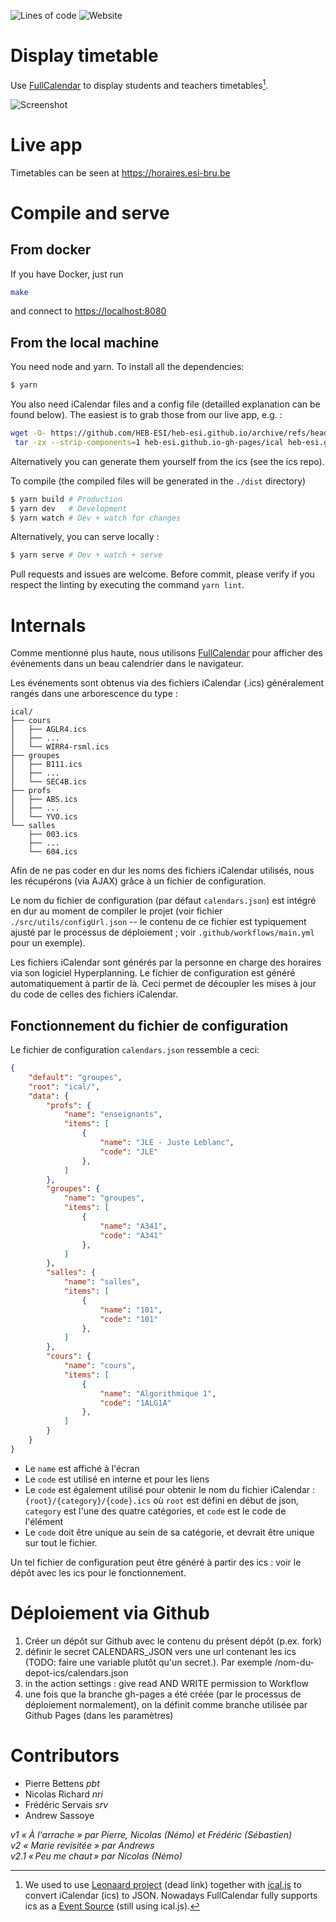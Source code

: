 ![Lines of code](https://img.shields.io/tokei/lines/git.esi-bru.be/pbt/displaytimetable?label=lines%20of%20code)
![Website](https://img.shields.io/website?url=http%3A%2F%2Fhoraires.esi-bru.be)

# Display timetable

Use [FullCalendar][1] to display students and teachers timetables[^1].

![Screenshot](.gitlab/screenshot2021.png)

# Live app

Timetables can be seen at https://horaires.esi-bru.be

# Compile and serve

## From docker

If you have Docker, just run
```bash
make
```
and connect to <https://localhost:8080>

## From the local machine

You need node and yarn. To install all the dependencies:

```bash
$ yarn
```

You also need iCalendar files and a config file (detailled explanation can be found below). The easiest is to grab those from our live app, e.g. :

```sh
wget -O- https://github.com/HEB-ESI/heb-esi.github.io/archive/refs/heads/gh-pages.tar.gz |
 tar -zx --strip-components=1 heb-esi.github.io-gh-pages/ical heb-esi.github.io-gh-pages/config
```

Alternatively you can generate them yourself from the ics (see the ics repo).

To compile (the compiled files will be generated in the `./dist` directory)

```bash
$ yarn build # Production
$ yarn dev   # Development
$ yarn watch # Dev + watch for changes
```

Alternatively, you can serve locally :

```bash
$ yarn serve # Dev + watch + serve
```

Pull requests and issues are welcome. 
Before commit, please verify if you respect the linting by executing the command `yarn lint`.

# Internals

Comme mentionné plus haute, nous utilisons [FullCalendar][1] pour afficher des
événements dans un beau calendrier dans le navigateur.

Les événements sont obtenus via des fichiers iCalendar (.ics) généralement
rangés dans une arborescence du type :

```
ical/
├── cours
│   ├── AGLR4.ics
│   ├── ...
│   └── WIRR4-rsml.ics
├── groupes
│   ├── B111.ics
│   ├── ...
│   └── SEC4B.ics
├── profs
│   ├── ABS.ics
│   ├── ...
│   └── YVO.ics
└── salles
    ├── 003.ics
    ├── ...
    └── 604.ics
```

Afin de ne pas coder en dur les noms des fichiers iCalendar utilisés, nous les
récupérons (via AJAX) grâce à un fichier de configuration.

Le nom du fichier de configuration (par défaut `calendars.json`) est
intégré en dur au moment de compiler le projet (voir fichier
`./src/utils/configUrl.json` -- le contenu de ce fichier est typiquement ajusté
par le processus de déploiement ; voir `.github/workflows/main.yml` pour un
exemple).

Les fichiers iCalendar sont générés par la personne en charge des horaires via
son logiciel Hyperplanning. Le fichier de configuration est généré
automatiquement à partir de là. Ceci permet de découpler les mises à jour du
code de celles des fichiers iCalendar.

## Fonctionnement du fichier de configuration

Le fichier de configuration `calendars.json` ressemble a ceci:

```json
{
    "default": "groupes",
    "root": "ical/",
    "data": {
        "profs": {
            "name": "enseignants",
            "items": [
                {
                    "name": "JLE - Juste Leblanc",
                    "code": "JLE"
                },
            ]
        },
        "groupes": {
            "name": "groupes",
            "items": [
                {
                    "name": "A341",
                    "code": "A341"
                },
            ]
        },
        "salles": {
            "name": "salles",
            "items": [
                {
                    "name": "101",
                    "code": "101"
                },
            ]
        },
        "cours": {
            "name": "cours",
            "items": [
                {
                    "name": "Algorithmique 1",
                    "code": "1ALG1A"
                },
            ]
        }
    }
}
```

- Le `name` est affiché à l'écran
- Le `code` est utilisé en interne et pour les liens
- Le `code` est également utilisé pour obtenir le nom du fichier iCalendar :
  `{root}/{category}/{code}.ics` où `root` est défini en début de json, `category` est l'une des quatre catégories, et `code` est le code de l'élément
- Le `code` doit être unique au sein de sa catégorie, et devrait être unique sur tout le fichier.

Un tel fichier de configuration peut être généré à partir des ics : voir le dépôt avec les ics pour le fonctionnement.

# Déploiement via Github

1. Créer un dépôt sur Github avec le contenu du présent dépôt (p.ex. fork)
2. définir le secret CALENDARS_JSON vers une url contenant les ics (TODO: faire une variable plutôt qu'un secret.). Par exemple /nom-du-depot-ics/calendars.json
3. in the action settings : give read AND WRITE permission to Workflow
4. une fois que la branche gh-pages a été créée (par le processus de déploiement normalement), on la définit comme branche utilisée par Github Pages (dans les paramètres)

# Contributors

- Pierre Bettens *pbt*
- Nicolas Richard *nri*
- Frédéric Servais *srv*
- Andrew Sassoye

*v1 « À l'arrache » par Pierre, Nicolas (Némo) et Frédéric (Sébastien)*  
*v2 « Marie revisitée » par Andrews*  
*v2.1 « Peu me chaut » par Nicolas (Némo)*  

[^1]: We used to use [Leonaard project][0] (dead link) together with [ical.js][2] to convert iCalendar (ics) to JSON.
Nowadays FullCalendar fully supports ics as a [Event Source][3] (still using ical.js).

[0]: https://github.com/leonaard/icalendar2fullcalendar

[1]: http://fullcalendar.io/

[2]: https://mozilla-comm.github.io/ical.js/

[3]: https://fullcalendar.io/docs/icalendar

[4]: https://downgit.github.io/#/home?url=https://github.com/HEB-ESI/heb-esi.github.io/tree/gh-pages/ical

[5]: https://github.com/HEB-ESI/heb-esi.github.io/tree/gh-pages/ical  
